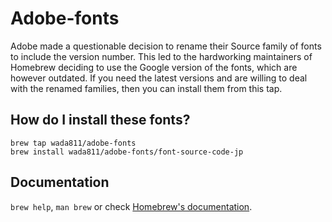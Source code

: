 # Adobe-fonts

Adobe made a questionable decision to rename their Source family of fonts to include the version number. This led to the hardworking maintainers of Homebrew deciding to use the Google version of the fonts, which are however outdated. If you need the latest versions and are willing to deal with the renamed families, then you can install them from this tap.

## How do I install these fonts?

```
brew tap wada811/adobe-fonts
brew install wada811/adobe-fonts/font-source-code-jp
```

## Documentation

`brew help`, `man brew` or check [Homebrew's documentation](https://docs.brew.sh).
